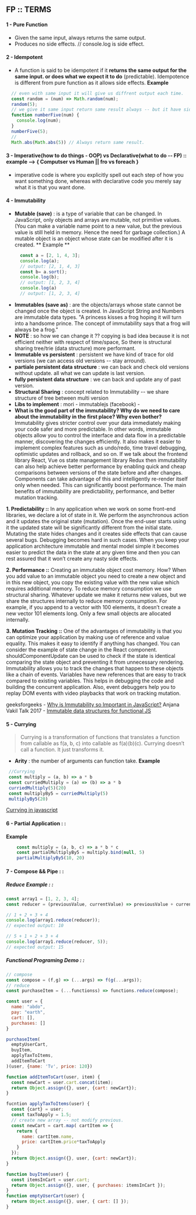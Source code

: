 ## FP :: TERMS
#### 1 - Pure Function  
  - Given the same input, always returns the same output.
  - Produces no side effects. // console.log is side effect.
#### 2 - Idempotent
  - A function is said to be idempotent if it **returns the same output for the same input. or does what we expect it to do** (predictable). Idempotence is different from pure function as it allows side effects.
**Example**
```js
  // even with same input it will give us diffrent output each time.
  const random = (num) => Math.random(num);
  random(5);
  // we give it same input return same result always -- but it have side effect.
  function numberFive(num) {
    console.log(num);
  }
  numberFive(5);
  //
  Math.abs(Math.abs(5)) // Always return same result.
```
#### 3 - Imperative(how to do things - OOP) vs Declarative(what to do -- FP) :: example --> { Computser vs Human || fro vs foreach } 
  - imperative code is where you explicitly spell out each step of how you want something done, whereas with declarative code you merely say what it is that you want done.
#### 4 - Immutability
   - **Mutable (save)** : is a type of variable that can be changed. In JavaScript, only objects and arrays are mutable, not primitive values. (You can make a variable name point to a new value, but the previous value is still held in memory. Hence the need for garbage collection.) A mutable object is an object whose state can be modified after it is created.
      ** Example **
      ```js
        const a = [2, 1, 4, 3];
        console.log(a);
        // output: [2, 1, 4, 3]
        const b= a.sort();
        console.log(b);
        // output: [1, 2, 3, 4]
        console.log(a)
        // output: [1, 2, 3, 4]
      ```
   - **Immutables (save as)** : are the objects/arrays whose state cannot be changed once the object is created. In JavaScript String and Numbers are immutable data types. "A princess kisses a frog hoping it will turn into a handsome prince. The concept of immutability says that a frog will always be a frog."
   - **NOTE** : so how we can change it ?? copying is bad idea because it is not efficient neither with respect of time/space, So there is structural sharing tree/trie (data structure) more performant.
  - **Immutable vs persistent** : persistent we have kind of trace for old versions (we can access old versions -- stay arround).
  - **partiale persistent data structure** : we can back and check old versions without update. all what we can update is last version.
  - **fully persistent data structure** : we can back and update any of past version.
  - **Structural Sharing** : concept related to Immutability -- we share structure of tree between multi version
  - **Libs to implement** : mori - immutablejs (facebook) - 
  - **What is the good part of the immutability? Why do we need to care about the immutability in the first place? Why even bother?**
    Immutability gives stricter control over your data immediately making your code safer and more predictable. In other words, immutable objects allow you to control the interface and data flow in a predictable manner, discovering the changes efficiently. It also makes it easier to implement complex features such as undo/redo, time travel debugging, optimistic updates and rollback, and so on. 
If we talk about the frontend library React, Vue os state management library Redux then immutability can also help achieve better performance by enabling quick and cheap comparisons between versions of the state before and after changes. Components can take advantage of this and intelligently re-render itself only when needed. This can significantly boost performance. 
The main benefits of immutability are predictability, performance, and better mutation tracking.

**1. Predictability ::**
In any application when we work on some front-end libraries, we declare a lot of state in it. We perform the asynchronous action and it updates the original state (mutation). Once the end-user starts using it the updated state will be significantly different from the initial state. Mutating the state hides changes and it creates side effects that can cause several bugs. Debugging becomes hard in such cases.
When you keep your application architecture immutable and mental model simple it becomes easier to predict the data in the state at any given time and then you can rest assured that it won’t create any nasty side effects. 

**2. Performance ::**
Creating an immutable object cost memory. How? When you add value to an immutable object you need to create a new object and in this new object, you copy the existing value with the new value which requires additional memory. To reduce memory consumption we use structural sharing.
Whatever update we make it returns new values, but we share the structures internally to reduce memory consumption. For example, if you append to a vector with 100 elements, it doesn’t create a new vector 101 elements long. Only a few small objects are allocated internally.

**3. Mutation Tracking ::**
One of the advantages of immutability is that you can optimize your application by making use of reference and value equality. This makes it easy to identify if anything has changed. You can consider the example of state change in the React component. shouldComponentUpdate can be used to check if the state is identical comparing the state object and preventing it from unnecessary rendering. 
Immutability allows you to track the changes that happen to these objects like a chain of events. Variables have new references that are easy to track compared to existing variables. This helps in debugging the code and building the concurrent application. Also, event debuggers help you to replay DOM events with video playbacks that work on tracking mutation. 

  geeksforgeeks - [Why is Immutability so Important in JavaScript?](https://www.geeksforgeeks.org/why-is-immutability-so-important-in-javascript/)
  Anjana Vakil Talk 2017 - [Immutable data structures for functional JS](https://www.youtube.com/watch?v=Wo0qiGPSV-s)
#### 5 - Currying
  > Currying is a transformation of functions that translates a function from callable as f(a, b, c) into callable as f(a)(b)(c).
    Currying doesn’t call a function. It just transforms it.
   
 - **Arity** : the number of arguments can function take.
 **Example**
  ```js 
   //Currying
   const multiply = (a, b) => a * b
   const curriedMultiply = (a) => (b) => a * b
   curriedMultiply(5)(20)
   const multiplyBy5 = curriedMultiply(5)
   multiplyBy5(20)
```
[Currying in javascript](https://dev.to/cglikpo/currying-in-javascript-1jke)
   
#### 6 - Partial Application : :

**Example**
```js
    const multiply = (a, b, c) => a * b * c
    const partialMultiplyBy5 = multiply.bind(null, 5)
    partialMultiplyBy5(10, 20)
 ```
#### 7 - Compose && Pipe : :

##### Reduce Example : :
```js
const array1 = [1, 2, 3, 4];
const reducer = (previousValue, currentValue) => previousValue + currentValue;

// 1 + 2 + 3 + 4
console.log(array1.reduce(reducer));
// expected output: 10

// 5 + 1 + 2 + 3 + 4
console.log(array1.reduce(reducer, 5));
// expected output: 15
```

##### Functional Programing Demo : :

```js
// compose
const compose = (f,g) => (...args) => f(g(...args));
// reduce
const purchaseItem = (...functionss) => functions.reduce(compose);

const user = {
  name: "abdo",
  pay: "earth",
  cart: [],
  purchases: []
}

purchaseItem(
  emptyUserCart,
  buyItem,
  applyTaxToItems,
  addItemToCart
)(user, {name: 'Tv', price: 120})

function addItemToCart(user, item) {
  const newCart = user.cart.concat(item);
  return Object.assign({}, user, {cart: newCart});
}

fucntion applyTaxToItems(user) {
  const {cart} = user;
  const taxToApply = 1.5;
  // create new array -- not modify previous.
  const newCart = cart.map( cartItem => {
    return {
      name: cartItem.name,
      price: cartItem.price*taxToApply
    }
  });
  return Object.assign({}, user, {cart: newCart});
}

function buyItem(user) { 
  const itemsInCart = user.cart;
  return Object.assign({}, user, { purchases: itemsInCart });
}
function emptyUserCart(user) { 
  return Object.assign({}, user, { cart: [] });
}
```
